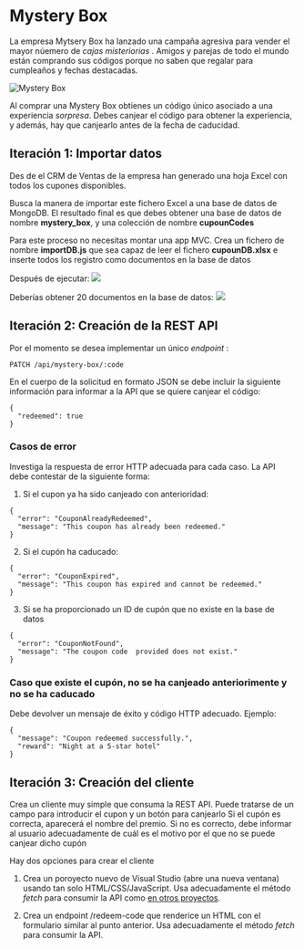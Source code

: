 # Mystery Box 

La empresa Mytsery Box ha lanzado una campaña agresiva para vender el mayor núemero de _cajas misteriorias_ . Amigos y parejas de todo el mundo están comprando sus códigos porque no saben que regalar para cumpleaños y fechas destacadas.

![Mystery Box](wonder.jpg)

Al comprar una Mystery Box obtienes un código único asociado a una experiencia _sorpresa_. Debes canjear el código para obtener la experiencia, y además, hay que canjearlo antes de la fecha de caducidad.

## Iteración 1: Importar datos

Des de el CRM de Ventas de la empresa han generado una hoja Excel con todos los cupones disponibles.

Busca la manera de importar este fichero Excel a una base de datos de MongoDB.
El resultado final es que debes obtener una base de datos de nombre **mystery_box**, y una colección de nombre **cupounCodes** 

Para este proceso no necesitas montar una app MVC. Crea un fichero de nombre **importDB.js** que sea capaz de leer el fichero **cupounDB.xlsx** e inserte todos los registro como documentos en la base de datos

Después de ejecutar:
![](https://oscarm.tinytake.com/media/16bce8f?filename=1727947878828_TinyTake03-10-2024-11-31-16_638635446781166886.png&sub_type=thumbnail_preview&type=attachment&width=1191&height=121)

Deberías obtener 20 documentos en la base de datos:
![](https://oscarm.tinytake.com/media/16bcf29?filename=1727949152062_TinyTake03-10-2024-11-52-14_638635459507621305.png&sub_type=thumbnail_preview&type=attachment&width=1199&height=590)


## Iteración 2: Creación de la REST API

Por el momento se desea implementar un único _endpoint_ :

`PATCH /api/mystery-box/:code`

En el cuerpo de la solicitud en formato JSON se debe incluir la siguiente información para informar a la API que se quiere canjear el código:

```
{
  "redeemed": true
}
```

### Casos de error

Investiga la respuesta de error HTTP adecuada para cada caso.
La API debe contestar de la siguiente forma:

1. Si el cupon ya ha sido canjeado con anterioridad:

```
{
  "error": "CouponAlreadyRedeemed",
  "message": "This coupon has already been redeemed."
}
```

2. Si el cupón ha caducado:

```
{
  "error": "CouponExpired",
  "message": "This coupon has expired and cannot be redeemed."
}
```

3. Si se ha proporcionado un ID de cupón que no existe en la base de datos

```
{
  "error": "CouponNotFound",
  "message": "The coupon code  provided does not exist."
}
```

### Caso que existe el cupón, no se ha canjeado anteriorimente y no se ha caducado

Debe devolver un mensaje de éxito y código HTTP adecuado. Ejemplo:

```
{
  "message": "Coupon redeemed successfully.",
  "reward": "Night at a 5-star hotel"
}
```
 
## Iteración 3: Creación del cliente

Crea un cliente muy simple que consuma la REST API.
Puede tratarse de un campo para introducir el cupon y un botón para canjearlo
Si el cupón es correcta, aparecerá el nombre del premio.
Si no es correcto, debe informar al usuario adecuadamente de cuál es el motivo por el que no se puede canjear dicho cupón

Hay dos opciones para crear el cliente

1. Crea un poroyecto nuevo de Visual Studio (abre una nueva ventana) usando tan solo HTML/CSS/JavaScript. Usa adecuadamente el método _fetch_ para consumir la API como [en otros proyectos](https://github.com/omiras/random-joke-api-project).

2. Crea un endpoint /redeem-code que renderice un HTML con el formulario similar al punto anterior. Usa adecuadamente el método _fetch_ para consumir la API.



